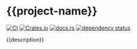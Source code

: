 # {{project-name}}

[![CI](https://github.com/{{gh-account}}/{{project-name}}/actions/workflows/ci.yml/badge.svg)](https://github.com/{{gh-account}}/{{project-name}}/actions/workflows/ci.yml)
[![Crates.io](https://img.shields.io/crates/d/{{project-name}})](https://crates.io/crates/{{project-name}})
[![docs.rs](https://img.shields.io/docsrs/{{project-name}})](https://docs.rs/{{project-name}})
[![dependency status](https://deps.rs/repo/github/{{gh-account}}/{{project-name}}/status.svg)](https://deps.rs/repo/github/{{gh-account}}/{{project-name}})

{{description}}

